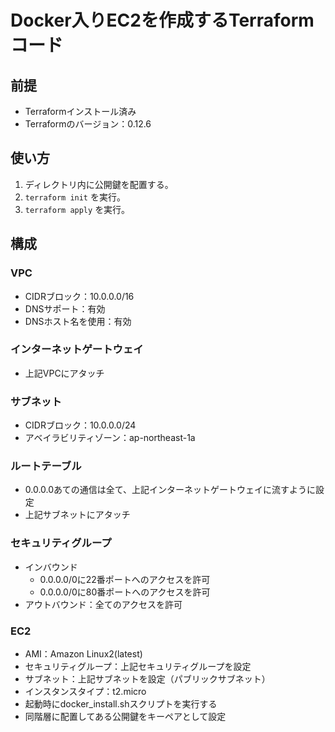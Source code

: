 # Docker入りEC2を作成するTerraformコード
## 前提
- Terraformインストール済み
- Terraformのバージョン：0.12.6

## 使い方
1. ディレクトリ内に公開鍵を配置する。
2. `terraform init` を実行。
3. `terraform apply` を実行。
## 構成
### VPC
- CIDRブロック：10.0.0.0/16
- DNSサポート：有効
- DNSホスト名を使用：有効
### インターネットゲートウェイ
- 上記VPCにアタッチ
### サブネット
- CIDRブロック：10.0.0.0/24
- アベイラビリティゾーン：ap-northeast-1a
### ルートテーブル
- 0.0.0.0あての通信は全て、上記インターネットゲートウェイに流すように設定
- 上記サブネットにアタッチ
### セキュリティグループ
- インバウンド
	- 0.0.0.0/0に22番ポートへのアクセスを許可
	- 0.0.0.0/0に80番ポートへのアクセスを許可
- アウトバウンド：全てのアクセスを許可
### EC2
- AMI：Amazon Linux2(latest)
- セキュリティグループ：上記セキュリティグループを設定
- サブネット：上記サブネットを設定（パブリックサブネット）
- インスタンスタイプ：t2.micro
- 起動時にdocker_install.shスクリプトを実行する
- 同階層に配置してある公開鍵をキーペアとして設定
